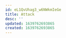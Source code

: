 ```yaml
---
id: eL1QvUhag3_w6NWkmIeGe
title: Attack
desc: ''
updated: 1639762693865
created: 1639762693865
---
```


